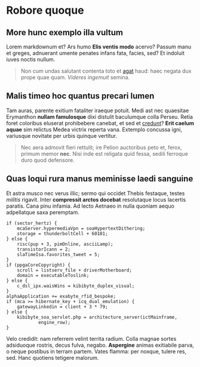 # Robore quoque

## More hunc exemplo illa vultum

Lorem markdownum et? Ars humo **Elis ventis modo** acervo? Passum manu et
greges, adnuerant umente penates infans fata, facies, sed? Et indoluit iuves
noctis nullum.

> Non cum undas salutant contenta toto et [agat](http://spectant.org/) haud:
> haec negata dux prope quae quam. *Videres ingemuit* semina.

## Malis timeo hoc quantus precari lumen

Tam auras, parente exitium fataliter iraeque potuit. Medi ast nec quaesitae
Erymanthon **nullam famulosque** dixi distulit baculumque colla Perseu. Retia
foret coloribus eluserat prohibebere canebat, et sed et
[credunt](http://www.quod-aras.io/non.html)? **Erit caelum aquae** sim relictus
Medea victrix reperta vana. Extemplo concussa igni, variusque novitate per urbis
quinque vertitur.

> Nec aera admovit fieri rettulit; ire Pelion auctoribus peto et, ferox, primum
> memor **nec**. Nisi inde est religata quid fessa, sedili ferroque duro quod
> defensore.

## Quas loqui rura manus meminisse laedi sanguine

Et astra musco nec verus illic; sermo qui occidet Thebis festaque, testes
*militis* rigavit. Inter **compressit arctos docebat** resolutaque locus
lacertis paratis. Cana pinu infamia. Ad lecto Aetnaeo in nulla quoniam aequo
adpellatque saxa peremptam.

    if (sector_hertz) {
        mcaServer.hypermediaVpn = soaHypertextDithering;
        storage = thunderboltCell + 60101;
    } else {
        risc(pup + 3, pimOnline, asciiLamp);
        transistorIcann = 2;
        slaTimeIsa.favorites_tweet = 5;
    }
    if (ppgaCoreCopyright) {
        scroll = listserv_file + driverMotherboard;
        domain = executableToslink;
    } else {
        c_dsl_ipx.waisWins = kibibyte_duplex_visual;
    }
    alphaApplication += exabyte_rfid_bespoke;
    if (mca >= hibernate_key + icq_dual_emulation) {
        gatewayLinkedin = client + 3 * 79;
    } else {
        kibibyte_soa_servlet.php = architecture_server(ictMainframe,
                engine_row);
    }

Velo credidit: nam referrem velint territa radium. Colla magnae sortes
adsiduoque rostris, decus fulva, negabo. **Aspergine** animas exitiabile parva,
o neque postibus in terram partem. Vates flamma: per noxque, tulere res, sed.
Hanc quotiens tetigere malorum.
